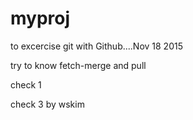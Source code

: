 # myproj
to excercise git with Github....Nov 18 2015

try to know fetch-merge and pull

check 1 

check 3 by wskim
